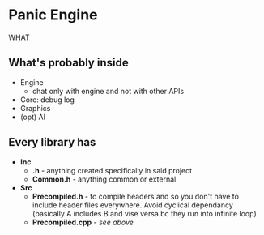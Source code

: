 # Panic Engine
WHAT

## What's probably inside
- Engine
  - chat only with engine and not with other APIs
- Core: debug log
- Graphics
- (opt) AI

## Every library has
- **Inc**
  - **<projectname>.h** - anything created specifically in said project
  - **Common.h** - anything common or external
- **Src**
  - **Precompiled.h** - to compile headers and so you don't have to include header files everywhere.  Avoid cyclical dependancy (basically A includes B and vise versa bc they run into infinite loop)
  - **Precompiled.cpp** - _see above_
